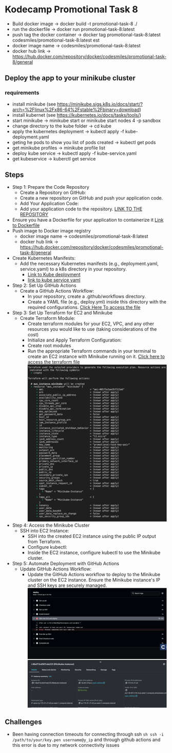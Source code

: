 # Kodecamp Promotional Task 8

- Build docker image -> docker build -t promotional-task-8 ./
- run the dockerfile -> docker run promotional-task-8:latest
- push tag the docker container -> docker tag promotional-task-8:latest codesmiles/promotional-task-8:latest
est
- docker image name  -> codesmiles/promotional-task-8:latest
- docker hub link -> https://hub.docker.com/repository/docker/codesmiles/promotional-task-8/general

## Deploy the app to your minikube cluster

### requirements

- install minikube (see <https://minikube.sigs.k8s.io/docs/start/?arch=%2Flinux%2Fx86-64%2Fstable%2Fbinary+download>)
- install kubernet (see <https://kubernetes.io/docs/tasks/tools/>)
- start minikube -> minikube start or minikube start nodes 4 -p sandbox
- change directory to the kube folder -> cd kube
- apply the kubernetes deployment -> kubectl apply -f kube-deployment.yaml
- geting he pods to show you list of pods created -> kubectl get pods
- get minikube profiles ->  minikube profile list 
- deploy kube service -> kubectl apply -f kube-service.yaml
- get kubeservice -> kuberctl get service

## Steps

- Step 1: Prepare the Code Repository
  - Create a Repository on GitHub:
  - Create a new repository on GitHub and push your application code.
  - Add Your Application Code:
  - Add your application code to the repository.
[LINK TO THE REPOSITORY](https://github.com/codesmiles/kodecamp-promotional-task-8)
- Ensure you have a Dockerfile for your application to containerize it
  [Link to Dockerfile](/Dockerfile)
- Push image to Docker image registry
  - docker image name  -> codesmiles/promotional-task-8:latest
  - docker hub link -> <https://hub.docker.com/repository/docker/codesmiles/promotional-task-8/general>
- Create Kubernetes Manifests:
  - Add the necessary Kubernetes manifests (e.g., deployment.yaml, service.yaml) to a k8s directory in your repository.
    - [Link to Kube deployment](/kube/kube-deployment.yaml)
    - [link to kube service yaml](/kube/kube-service.yaml)
- Step 2: Set Up GitHub Actions
  - Create a GitHub Actions Workflow:
    - In your repository, create a .github/workflows directory.
    - Create a YAML file (e.g., deploy.yml) inside this directory with the required configurations.
    [Click Here To access the file](.github/workflows/deploy.yml)
- Step 3: Set Up Terraform for EC2 and Minikube
  - Create Terraform Module:
    - Create terraform modules for your EC2, VPC, and any other resources you would like to use (taking considerations of the cost)
    - Initialize and Apply Terraform Configuration:
    - Create root modules
    - Run the appropriate Terraform commands in your terminal to create an EC2 instance with Minikube running on it.
    [Click here to access the terraform file](/terraform/minikube)
    ![Image to the teraform plan](/assets/terraform%20plan.png)
- Step 4: Access the Minikube Cluster
  - SSH into EC2 Instance:
    - SSH into the created EC2 instance using the public IP output from Terraform.
    - Configure kubectl:
    - Inside the EC2 instance, configure kubectl to use the Minikube cluster.
- Step 5: Automate Deployment with GitHub Actions
  - Update GitHub Actions Workflow:
    - Update the GitHub Actions workflow to deploy to the Minikube cluster on the EC2 instance. Ensure the Minikube instance's IP and SSH keys are securely managed.
  ![Github action deployment](/assets/github_action.png)
  ![AWS instance deployment](/assets/aws_instance.png)


## Challenges

- Been having connection timeouts for connecting through ssh  ```sh ssh -i /path/to/your/key.pen username@y_ip``` and through github actions and this error is due to my network connectivity issues

